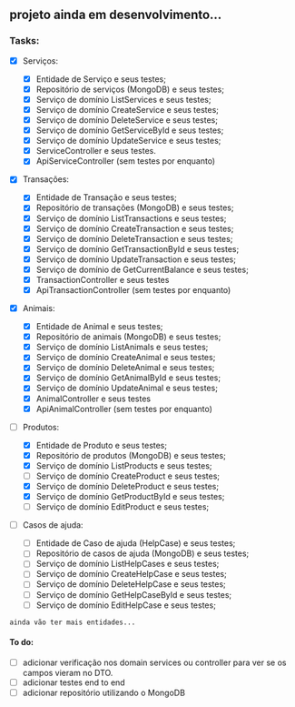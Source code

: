 ## projeto ainda em desenvolvimento...

### Tasks:

- [x] Serviços:

  - [x] Entidade de Serviço e seus testes;
  - [x] Repositório de serviços (MongoDB) e seus testes;
  - [x] Serviço de domínio ListServices e seus testes;
  - [x] Serviço de domínio CreateService e seus testes;
  - [x] Serviço de domínio DeleteService e seus testes;
  - [x] Serviço de domínio GetServiceById e seus testes;
  - [x] Serviço de domínio UpdateService e seus testes;
  - [x] ServiceController e seus testes.
  - [x] ApiServiceController (sem testes por enquanto)

- [x] Transações:

  - [x] Entidade de Transação e seus testes;
  - [x] Repositório de transações (MongoDB) e seus testes;
  - [x] Serviço de domínio ListTransactions e seus testes;
  - [x] Serviço de domínio CreateTransaction e seus testes;
  - [x] Serviço de domínio DeleteTransaction e seus testes;
  - [x] Serviço de domínio GetTransactionById e seus testes;
  - [x] Serviço de domínio UpdateTransaction e seus testes;
  - [x] Serviço de domínio de GetCurrentBalance e seus testes;
  - [x] TransactionController e seus testes
  - [x] ApiTransactionController (sem testes por enquanto)

- [x] Animais:

  - [x] Entidade de Animal e seus testes;
  - [x] Repositório de animais (MongoDB) e seus testes;
  - [x] Serviço de domínio ListAnimals e seus testes;
  - [x] Serviço de domínio CreateAnimal e seus testes;
  - [x] Serviço de domínio DeleteAnimal e seus testes;
  - [x] Serviço de domínio GetAnimalById e seus testes;
  - [x] Serviço de domínio UpdateAnimal e seus testes;
  - [x] AnimalController e seus testes
  - [x] ApiAnimalController (sem testes por enquanto)

- [ ] Produtos:

  - [x] Entidade de Produto e seus testes;
  - [x] Repositório de produtos (MongoDB) e seus testes;
  - [x] Serviço de domínio ListProducts e seus testes;
  - [ ] Serviço de domínio CreateProduct e seus testes;
  - [x] Serviço de domínio DeleteProduct e seus testes;
  - [x] Serviço de domínio GetProductById e seus testes;
  - [ ] Serviço de domínio EditProduct e seus testes;

- [ ] Casos de ajuda:

  - [ ] Entidade de Caso de ajuda (HelpCase) e seus testes;
  - [ ] Repositório de casos de ajuda (MongoDB) e seus testes;
  - [ ] Serviço de domínio ListHelpCases e seus testes;
  - [ ] Serviço de domínio CreateHelpCase e seus testes;
  - [ ] Serviço de domínio DeleteHelpCase e seus testes;
  - [ ] Serviço de domínio GetHelpCaseById e seus testes;
  - [ ] Serviço de domínio EditHelpCase e seus testes;

`ainda vão ter mais entidades...`

#### To do:

- [ ] adicionar verificação nos domain services ou controller para ver se os campos vieram no DTO.
- [ ] adicionar testes end to end
- [ ] adicionar repositório utilizando o MongoDB
